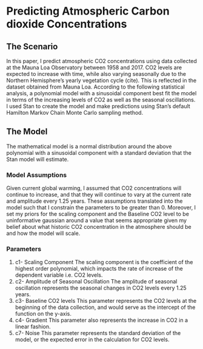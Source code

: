 # Predicting Atmospheric Carbon dioxide Concentrations

## The Scenario
In this paper, I predict atmospheric CO2 concentrations using data collected at the Mauna Loa Observatory between 1958 and 2017. CO2 levels are expected to increase with time, while also varying seasonally due to the Northern Hemisphere’s yearly vegetation cycle (cite). This is reflected in the dataset obtained from Mauna Loa. According to the following statistical analysis, a polynomial model with a sinusoidal component best fit the model in terms of the increasing levels of CO2 as well as the seasonal oscillations. I used Stan to create the model and make predictions using Stan’s default Hamilton Markov Chain Monte Carlo sampling method.

## The Model 
The mathematical model is a normal distribution around the above polynomial with a sinusoidal component with a standard deviation that the Stan model will estimate.

### Model Assumptions
Given current global warming, I assumed that CO2 concentrations will continue to increase, and that they will continue to vary at the current rate and amplitude every 1.25 years. These assumptions translated into the model such that I constrain the parameters to be greater than 0. Moreover, I set my priors for the scaling component and the Baseline CO2 level to be uninformative gaussian around a value that seems appropriate given my belief about what historic CO2 concentration in the atmosphere should be and how the model will scale.

### Parameters
1. c1- Scaling Component
The scaling component is the coefficient of the highest order polynomial, which impacts the rate of increase of the dependent variable i.e. CO2 levels.
2. c2- Amplitude of Seasonal Oscillation
The amplitude of seasonal oscillation represents the seasonal changes in CO2 levels every 1.25 years.
3. c3- Baseline CO2 levels
This parameter represents the CO2 levels at the beginning of the data collection, and would serve as the intercept of the function on the y-axis.
4. c4- Gradient
This parameter also represents the increase in CO2
in a linear fashion.
5. c7- Noise
This parameter represents the standard deviation of the model, or the expected error in the calculation for CO2 levels.
